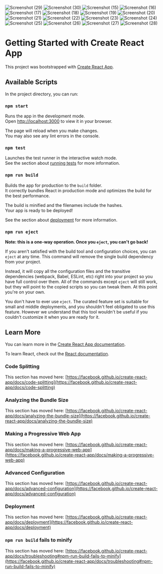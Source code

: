 
![Screenshot (29)](https://user-images.githubusercontent.com/56134448/157321188-eccbc2d4-8f03-4ca8-b87d-81790185b9e1.png)
![Screenshot (30)](https://user-images.githubusercontent.com/56134448/157321198-7f3c410e-472a-49fc-8206-342aeef42dcc.png)
![Screenshot (15)](https://user-images.githubusercontent.com/56134448/157321205-6d0497f2-7116-432b-9802-753e2156537f.png)
![Screenshot (16)](https://user-images.githubusercontent.com/56134448/157321206-607fc9d5-89a8-4f26-a192-0cba56959961.png)
![Screenshot (17)](https://user-images.githubusercontent.com/56134448/157321208-0d68cf11-505f-426a-9b8b-15ad008e5e65.png)
![Screenshot (18)](https://user-images.githubusercontent.com/56134448/157321213-9e962a64-4755-468b-a0e0-d999ba384b39.png)
![Screenshot (19)](https://user-images.githubusercontent.com/56134448/157321214-cd1cc2a9-2e63-41c9-88f3-ad58237c27f2.png)
![Screenshot (20)](https://user-images.githubusercontent.com/56134448/157321216-25c11f7f-c336-46e9-a5ae-a218e6dd917c.png)
![Screenshot (21)](https://user-images.githubusercontent.com/56134448/157321223-90184b99-2acf-4805-83ed-d76106d0f677.png)
![Screenshot (22)](https://user-images.githubusercontent.com/56134448/157321224-05e606cc-1756-482b-b507-386fbfc47ec4.png)
![Screenshot (23)](https://user-images.githubusercontent.com/56134448/157321226-0e013105-921b-4755-ac29-db28a3747c82.png)
![Screenshot (24)](https://user-images.githubusercontent.com/56134448/157321228-fdfcdeed-1fa0-493b-bef8-d426a95b7fc7.png)
![Screenshot (25)](https://user-images.githubusercontent.com/56134448/157321230-87db3e9d-3341-4226-9045-2ac2e9389b6a.png)
![Screenshot (26)](https://user-images.githubusercontent.com/56134448/157321232-b0a973f3-3ada-4883-b13e-62f7ee89da18.png)
![Screenshot (27)](https://user-images.githubusercontent.com/56134448/157321239-a585409e-4211-4332-acd9-cd8861bccf4e.png)
![Screenshot (28)](https://user-images.githubusercontent.com/56134448/157321242-a37966e3-0d17-4ce4-b06e-b5d7e54b2adc.png)



# Getting Started with Create React App

This project was bootstrapped with [Create React App](https://github.com/facebook/create-react-app).

## Available Scripts

In the project directory, you can run:

### `npm start`

Runs the app in the development mode.\
Open [http://localhost:3000](http://localhost:3000) to view it in your browser.

The page will reload when you make changes.\
You may also see any lint errors in the console.

### `npm test`

Launches the test runner in the interactive watch mode.\
See the section about [running tests](https://facebook.github.io/create-react-app/docs/running-tests) for more information.

### `npm run build`

Builds the app for production to the `build` folder.\
It correctly bundles React in production mode and optimizes the build for the best performance.

The build is minified and the filenames include the hashes.\
Your app is ready to be deployed!

See the section about [deployment](https://facebook.github.io/create-react-app/docs/deployment) for more information.

### `npm run eject`

**Note: this is a one-way operation. Once you `eject`, you can't go back!**

If you aren't satisfied with the build tool and configuration choices, you can `eject` at any time. This command will remove the single build dependency from your project.

Instead, it will copy all the configuration files and the transitive dependencies (webpack, Babel, ESLint, etc) right into your project so you have full control over them. All of the commands except `eject` will still work, but they will point to the copied scripts so you can tweak them. At this point you're on your own.

You don't have to ever use `eject`. The curated feature set is suitable for small and middle deployments, and you shouldn't feel obligated to use this feature. However we understand that this tool wouldn't be useful if you couldn't customize it when you are ready for it.

## Learn More

You can learn more in the [Create React App documentation](https://facebook.github.io/create-react-app/docs/getting-started).

To learn React, check out the [React documentation](https://reactjs.org/).

### Code Splitting

This section has moved here: [https://facebook.github.io/create-react-app/docs/code-splitting](https://facebook.github.io/create-react-app/docs/code-splitting)

### Analyzing the Bundle Size

This section has moved here: [https://facebook.github.io/create-react-app/docs/analyzing-the-bundle-size](https://facebook.github.io/create-react-app/docs/analyzing-the-bundle-size)

### Making a Progressive Web App

This section has moved here: [https://facebook.github.io/create-react-app/docs/making-a-progressive-web-app](https://facebook.github.io/create-react-app/docs/making-a-progressive-web-app)

### Advanced Configuration

This section has moved here: [https://facebook.github.io/create-react-app/docs/advanced-configuration](https://facebook.github.io/create-react-app/docs/advanced-configuration)

### Deployment

This section has moved here: [https://facebook.github.io/create-react-app/docs/deployment](https://facebook.github.io/create-react-app/docs/deployment)

### `npm run build` fails to minify

This section has moved here: [https://facebook.github.io/create-react-app/docs/troubleshooting#npm-run-build-fails-to-minify](https://facebook.github.io/create-react-app/docs/troubleshooting#npm-run-build-fails-to-minify)
